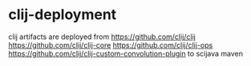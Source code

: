 # clij-deployment
clij artifacts are deployed from
https://github.com/clij/clij
https://github.com/clij/clij-core
https://github.com/clij/clij-ops
https://github.com/clij/clij-custom-convolution-plugin
to scijava maven


